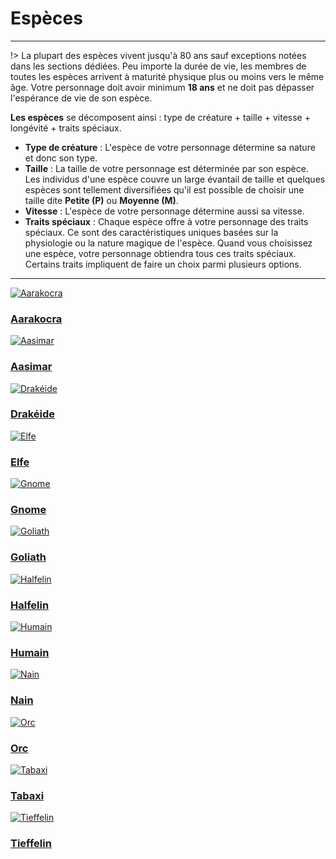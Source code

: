 # Espèces <!-- {docsify-ignore} -->

---

!> La plupart des espèces vivent jusqu'à 80 ans sauf exceptions notées dans les sections dédiées. Peu importe la durée de vie, les membres de toutes les espèces arrivent à maturité physique plus ou moins vers le même âge. Votre personnage doit avoir minimum **18 ans** et ne doit pas dépasser l'espérance de vie de son espèce.

**Les espèces** se décomposent ainsi : type de créature + taille + vitesse + longévité + traits spéciaux.

- **Type de créature** : L'espèce de votre personnage détermine sa nature et donc son type.
- **Taille** : La taille de votre personnage est déterminée par son espèce. Les individus d'une espèce couvre un large évantail de taille et quelques espèces sont tellement diversifiées qu'il est possible de choisir une taille dite **Petite (P)** ou **Moyenne (M)**.
- **Vitesse** : L'espèce de votre personnage détermine aussi sa vitesse.
- **Traits spéciaux** : Chaque espèce offre à votre personnage des traits spéciaux. Ce sont des caractéristiques uniques basées sur la physiologie ou la nature magique de l'espèce. Quand vous choisissez une espèce, votre personnage obtiendra tous ces traits spéciaux. Certains traits impliquent de faire un choix parmi plusieurs options.

---

<div class="gallery">
  <div class="gallery-item">
    <a href="/#/especes/aarakocra">
      <img src="_media\especes\pres-aarakocra.png" alt="Aarakocra" data-no-zoom>
      <h3>Aarakocra</h3>
    </a>
  </div>
  <div class="gallery-item">
    <a href="/#/especes/aasimar">
      <img src="_media\especes\pres-aasimar.png" alt="Aasimar" data-no-zoom>
      <h3>Aasimar</h3>
    </a>
  </div>
  <div class="gallery-item">
    <a href="/#/especes/drakeide">
      <img src="_media\especes\pres-drakeide.png" alt="Drakéide" data-no-zoom>
      <h3>Drakéide</h3>
    </a>
  </div>
  <div class="gallery-item">
    <a href="/#/especes/elfe">
      <img src="_media\especes\pres-elfe.png" alt="Elfe" data-no-zoom>
      <h3>Elfe</h3>
    </a>
  </div>
  <div class="gallery-item">
    <a href="/#/especes/gnome">
      <img src="_media\especes\pres-gnome.png" alt="Gnome" data-no-zoom>
      <h3>Gnome</h3>
    </a>
  </div>
  <div class="gallery-item">
    <a href="/#/especes/goliath">
      <img src="_media\especes\pres-goliath.png" alt="Goliath" data-no-zoom>
      <h3>Goliath</h3>
    </a>
  </div>
  <div class="gallery-item">
    <a href="/#/especes/halfelin">
      <img src="_media\especes\pres-halfelin.png" alt="Halfelin" data-no-zoom>
      <h3>Halfelin</h3>
    </a>
  </div>
  <div class="gallery-item">
    <a href="/#/especes/humain">
      <img src="_media\especes\pres-humain.png" alt="Humain" data-no-zoom>
      <h3>Humain</h3>
    </a>
  </div>
  <div class="gallery-item">
    <a href="/#/especes/nain">
      <img src="_media\especes\pres-nain.png" alt="Nain" data-no-zoom>
      <h3>Nain</h3>
    </a>
  </div>
  <div class="gallery-item">
    <a href="/#/especes/orc">
      <img src="_media\especes\pres-orc.png" alt="Orc" data-no-zoom>
      <h3>Orc</h3>
    </a>
  </div>
  <div class="gallery-item">
    <a href="/#/especes/tabaxi">
      <img src="_media\especes\pres-tabaxi.png" alt="Tabaxi" data-no-zoom>
      <h3>Tabaxi</h3>
    </a>
  </div>
  <div class="gallery-item">
    <a href="/#/especes/tieffelin">
      <img src="_media\especes\pres-tieffelin.png" alt="Tieffelin" data-no-zoom>
      <h3>Tieffelin</h3>
    </a>
  </div>
</div>